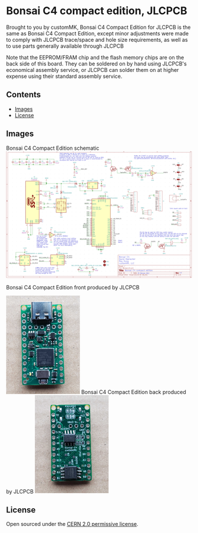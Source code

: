 # Bonsai C4 compact edition, JLCPCB

Brought to you by customMK, Bonsai C4 Compact Edition for JLCPCB is the same as Bonsai C4 Compact Edition, except minor adjustments were made to comply with JLCPCB trace/space and hole size requirements, as well as to use parts generally available through JLCPCB

Note that the EEPROM/FRAM chip and the flash memory chips are on the back side of this board. They can be soldered on by hand using JLCPCB's economical assembly service, or JLCPCB can solder them on at higher expense using their standard assembly service.

## Contents

- [Images](#images)
- [License](#license)

## Images

Bonsai C4 Compact Edition schematic
<img width="890" alt="Bonsai C4 compact edition schematic" src="https://raw.githubusercontent.com/customMK/Bonsai-C/main/C4%20compact%20JLCPCB/img/Bonsai%20C4%20compact%20schematic.png">

Bonsai C4 Compact Edition front produced by JLCPCB

<img width="200" alt="Bonsai C4 compact edition front" src="https://raw.githubusercontent.com/customMK/Bonsai-C/main/C4%20compact%20JLCPCB/img/Bonsai%20C4%20compact%20top%20JLCPCB.jpg">
Bonsai C4 Compact Edition back produced by JLCPCB

<img width="200" alt="Bonsai C4 compact edition back" src="https://raw.githubusercontent.com/customMK/Bonsai-C/main/C4%20compact%20JLCPCB/img/Bonsai%20C4%20compact%20bottom%20JLCPCB.jpg">


## License

Open sourced under the [CERN 2.0 permissive license](LICENSE.md).
